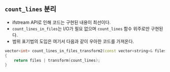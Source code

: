 ## `count_lines` 분리
- ifstream API로 인해 코드는 구현된 내용이 최선이다.
- `count_lines_in_files`는 I/O가 필요 없으며 `count_lines` 함수 위주로만 구현된다.
- 범위 표기법의 도입은 여기서 다음과 같이 우아한 코드를 가져온다.
```cpp
vector<int> count_lines_in_files_transform2(const vector<string>& files)
{
	return files | transform(count_lines);
}
```
